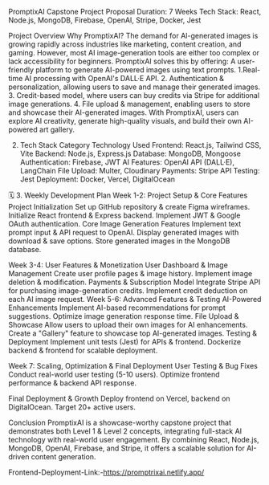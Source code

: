 PromptixAI Capstone Project Proposal
Duration: 7 Weeks
Tech Stack: React, Node.js, MongoDB, Firebase, OpenAI, Stripe, Docker, Jest

Project Overview
Why PromptixAI?
The demand for AI-generated images is growing rapidly across industries like marketing, content creation, and gaming. However, most AI image-generation tools are either too complex or lack accessibility for beginners.
PromptixAI solves this by offering:  A user-friendly platform to generate AI-powered images using text prompts.
1.Real-time AI processing with OpenAI's DALL·E API.
2. Authentication & personalization, allowing users to save and manage their generated images.
3. Credit-based model, where users can buy credits via Stripe for additional image generations.
4. File upload & management, enabling users to store and showcase their AI-generated images.
With PromptixAI, users can explore AI creativity, generate high-quality visuals, and build their own AI-powered art gallery.

2. Tech Stack
Category
Technology Used
Frontend:
React.js, Tailwind CSS, Vite
Backend:
Node.js, Express.js
Database:
MongoDB, Mongoose
Authentication:
Firebase, JWT
AI Features:
OpenAI API (DALL·E), LangChain
File Upload:
Multer, Cloudinary
Payments:
Stripe API
Testing:
Jest
Deployment:
Docker, Vercel, DigitalOcean


🗓 3. Weekly Development Plan
Week 1-2: Project Setup & Core Features
Project Initialization
Set up GitHub repository & create Figma wireframes.
Initialize React frontend & Express backend.
Implement JWT & Google OAuth authentication.
Core Image Generation Features
Implement text prompt input & API request to OpenAI.
Display generated images with download & save options.
Store generated images in the MongoDB database.

Week 3-4: User Features & Monetization
User Dashboard & Image Management
Create user profile pages & image history.
Implement image deletion & modification.
Payments & Subscription Model
Integrate Stripe API for purchasing image-generation credits.
Implement credit deduction on each AI image request.
Week 5-6: Advanced Features & Testing
AI-Powered Enhancements
Implement AI-based recommendations for prompt suggestions.
Optimize image generation response time.
File Upload & Showcase
Allow users to upload their own images for AI enhancements.
Create a "Gallery" feature to showcase top AI-generated images.
Testing & Deployment
Implement unit tests (Jest) for APIs & frontend.
Dockerize backend & frontend for scalable deployment.

Week 7: Scaling, Optimization & Final Deployment
User Testing & Bug Fixes
Conduct real-world user testing (5-10 users).
Optimize frontend performance & backend API response.

Final Deployment & Growth
Deploy frontend on Vercel, backend on DigitalOcean.
Target 20+ active users.




Conclusion
PromptixAI is a showcase-worthy capstone project that demonstrates both Level 1 & Level 2 concepts, integrating full-stack AI technology with real-world user engagement. By combining React, Node.js, MongoDB, OpenAI, Firebase, and Stripe, it offers a scalable solution for AI-driven content generation. 


Frontend-Deployment-Link:-https://promptrixai.netlify.app/